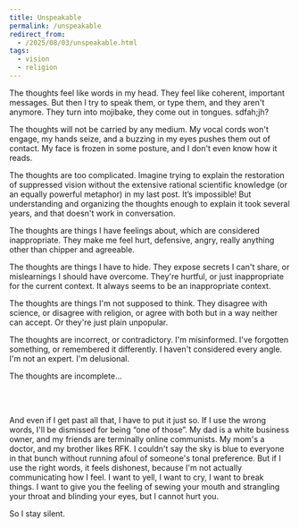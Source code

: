 ```yaml
---
title: Unspeakable
permalink: /unspeakable
redirect_from:
  - /2025/08/03/unspeakable.html
tags:
  - vision
  - religion
---
```


The thoughts feel like words in my head. They feel like coherent, important messages. But then I try to speak them, or type them, and they aren't anymore. They turn into mojibake, they come out in tongues. sdfah;jh?

The thoughts will not be carried by any medium. My vocal cords won't engage, my hands seize, and a buzzing in my eyes pushes them out of contact. My face is frozen in some posture, and I don't even know how it reads.

The thoughts are too complicated. Imagine trying to explain the restoration of suppressed vision without the extensive rational scientific knowledge (or an equally powerful metaphor) in my last post. It’s impossible! But understanding and organizing the thoughts enough to explain it took several years, and that doesn't work in conversation.

The thoughts are things I have feelings about, which are considered inappropriate. They make me feel hurt, defensive, angry, really anything other than chipper and agreeable.

The thoughts are things I have to hide. They expose secrets I can't share, or mislearnings I should have overcome. They're hurtful, or just inappropriate for the current context. It always seems to be an inappropriate context.

The thoughts are things I'm not supposed to think. They disagree with science, or disagree with religion, or agree with both but in a way neither can accept. Or they're just plain unpopular.

The thoughts are incorrect, or contradictory. I'm misinformed. I've forgotten something, or remembered it differently. I haven't considered every angle. I'm not an expert. I'm delusional.

The thoughts are incomplete…

<br/><br/>

And even if I get past all that, I have to put it just so. If I use the wrong words, I'll be dismissed for being “one of those”. My dad is a white business owner, and my friends are terminally online communists. My mom's a doctor, and my brother likes RFK. I couldn't say the sky is blue to everyone in that bunch without running afoul of someone's tonal preference. But if I use the right words, it feels dishonest, because I'm not actually communicating how I feel. I want to yell, I want to cry, I want to break things. I want to give you the feeling of sewing your mouth and strangling your throat and blinding your eyes, but I cannot hurt you.

So I stay silent.

